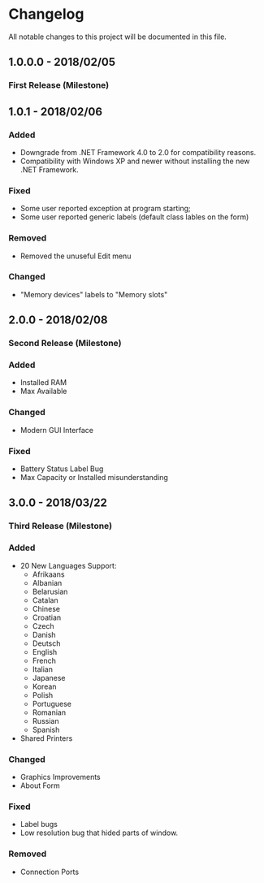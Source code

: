 ﻿# Changelog
All notable changes to this project will be documented in this file.

## 1.0.0.0 - 2018/02/05
### First Release (Milestone)

## 1.0.1 - 2018/02/06
### Added
- Downgrade from .NET Framework 4.0 to 2.0 for compatibility reasons.
- Compatibility with Windows XP and newer without installing the new .NET Framework.

### Fixed
- Some user reported exception at program starting;
- Some user reported generic labels (default class lables on the form)

### Removed
- Removed the unuseful Edit menu

### Changed
- "Memory devices" labels to "Memory slots"

## 2.0.0 - 2018/02/08
### Second Release (Milestone)

### Added
- Installed RAM
- Max Available

### Changed
- Modern GUI Interface

### Fixed
- Battery Status Label Bug
- Max Capacity or Installed misunderstanding

## 3.0.0 - 2018/03/22
### Third Release (Milestone)

### Added
- 20 New Languages Support:
	- Afrikaans
	- Albanian
	- Belarusian
	- Catalan
	- Chinese
	- Croatian
	- Czech
	- Danish
	- Deutsch
	- English
	- French
	- Italian 
	- Japanese
	- Korean
	- Polish
	- Portuguese
	- Romanian
	- Russian
	- Spanish
- Shared Printers

### Changed
- Graphics Improvements
- About Form

### Fixed
- Label bugs
- Low resolution bug that hided parts of window.

### Removed
- Connection Ports
